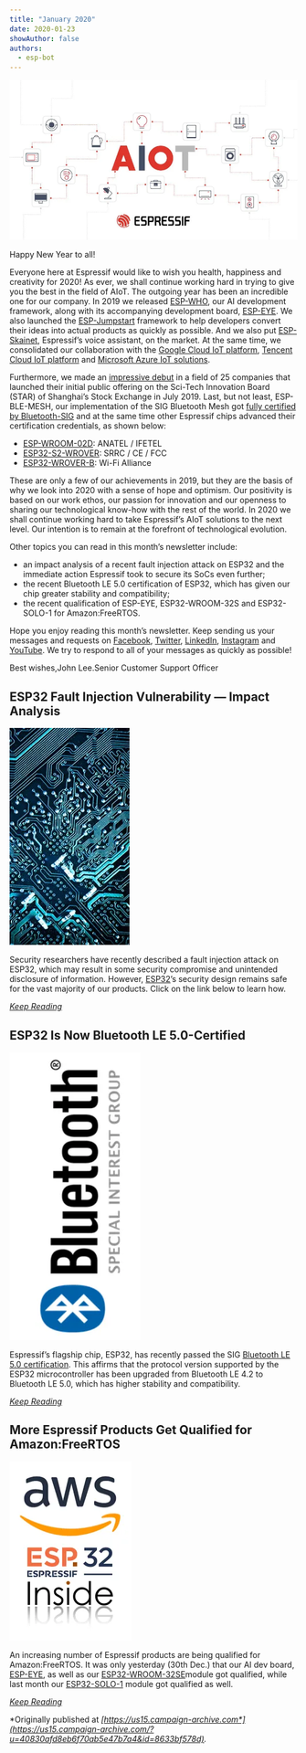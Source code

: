 ```yaml
---
title: "January 2020"
date: 2020-01-23
showAuthor: false
authors: 
  - esp-bot
---
```

![](img/january-1.webp)

Happy New Year to all!

Everyone here at Espressif would like to wish you health, happiness and creativity for 2020! As ever, we shall continue working hard in trying to give you the best in the field of AIoT. The outgoing year has been an incredible one for our company. In 2019 we released [ESP-WHO](https://github.com/espressif/esp-who), our AI development framework, along with its accompanying development board, [ESP-EYE](https://www.espressif.com/en/products/hardware/esp-eye/overview). We also launched the [ESP-Jumpstart](https://docs.espressif.com/projects/esp-jumpstart/en/latest/introduction.html) framework to help developers convert their ideas into actual products as quickly as possible. And we also put [ESP-Skainet](https://www.espressif.com/en/products/software/esp-skainet/overview), Espressif’s voice assistant, on the market. At the same time, we consolidated our collaboration with the [Google Cloud IoT platform](https://www.espressif.com/en/products/hardware/esp32-devkitc-googlecloud-iot/overview), [Tencent Cloud IoT platform](https://www.espressif.com/en/news/ESP8266_Listed_on_Tencent_Cloud) and [Microsoft Azure IoT solutions](https://www.espressif.com/en/products/hardware/esp32-azure-kit).

Furthermore, we made an [impressive debut](https://www.espressif.com/en/news/Espressif_IPO) in a field of 25 companies that launched their initial public offering on the Sci-Tech Innovation Board (STAR) of Shanghai’s Stock Exchange in July 2019. Last, but not least, ESP-BLE-MESH, our implementation of the SIG Bluetooth Mesh got [fully certified by Bluetooth-SIG](https://www.espressif.com/en/news/ESP_BLE_MESH_SIG_Certified) and at the same time other Espressif chips advanced their certification credentials, as shown below:

- [ESP-WROOM-02D](https://www.espressif.com/sites/default/files/documentation/esp-wroom-02u_esp-wroom-02d_datasheet_en.pdf): ANATEL / IFETEL
- [ESP32-S2-WROVER](https://www.espressif.com/en/products/hardware/modules): SRRC / CE / FCC
- [ESP32-WROVER-B](https://www.espressif.com/sites/default/files/documentation/esp32-wrover-b_datasheet_en.pdf): Wi-Fi Alliance

These are only a few of our achievements in 2019, but they are the basis of why we look into 2020 with a sense of hope and optimism. Our positivity is based on our work ethos, our passion for innovation and our openness to sharing our technological know-how with the rest of the world. In 2020 we shall continue working hard to take Espressif’s AIoT solutions to the next level. Our intention is to remain at the forefront of technological evolution.

Other topics you can read in this month’s newsletter include:

- an impact analysis of a recent fault injection attack on ESP32 and the immediate action Espressif took to secure its SoCs even further;
- the recent Bluetooth LE 5.0 certification of ESP32, which has given our chip greater stability and compatibility;
- the recent qualification of ESP-EYE, ESP32-WROOM-32S and ESP32-SOLO-1 for Amazon:FreeRTOS.

Hope you enjoy reading this month’s newsletter. Keep sending us your messages and requests on [Facebook](https://www.facebook.com/espressif/), [Twitter](https://twitter.com/EspressifSystem), [LinkedIn](https://www.linkedin.com/company/espressif-systems/), [Instagram](https://www.instagram.com/espressif_systems/) and [YouTube](https://www.youtube.com/channel/UCDBWNF7CJ2U5eLGT7o3rKog). We try to respond to all of your messages as quickly as possible!

Best wishes,John Lee.Senior Customer Support Officer

## ESP32 Fault Injection Vulnerability — Impact Analysis

![](img/january-2.webp)

Security researchers have recently described a fault injection attack on ESP32, which may result in some security compromise and unintended disclosure of information. However, [ESP32](https://www.espressif.com/en/products/hardware/esp32/overview)’s security design remains safe for the vast majority of our products. Click on the link below to learn how.

[*Keep Reading*](https://www.espressif.com/en/news/ESP32_FIA_Analysis)

## ESP32 Is Now Bluetooth LE 5.0-Certified

![](img/january-3.webp)

Espressif’s flagship chip, ESP32, has recently passed the SIG [Bluetooth LE 5.0 certification](https://launchstudio.bluetooth.com/ListingDetails/98048). This affirms that the protocol version supported by the ESP32 microcontroller has been upgraded from Bluetooth LE 4.2 to Bluetooth LE 5.0, which has higher stability and compatibility.

[*Keep Reading*](https://www.espressif.com/en/news/BLE_5.0_Certification)

## More Espressif Products Get Qualified for Amazon:FreeRTOS

![](img/january-4.webp)

An increasing number of Espressif products are being qualified for Amazon:FreeRTOS. It was only yesterday (30th Dec.) that our AI dev board, [ESP-EYE](https://www.espressif.com/en/products/hardware/esp-eye/overview), as well as our [ESP32-WROOM-32SE](https://www.espressif.com/sites/default/files/documentation/esp32-wroom-32se_datasheet_en.pdf)module got qualified, while last month our [ESP32-SOLO-1](https://www.espressif.com/sites/default/files/documentation/esp32-solo-1_datasheet_en.pdf) module got qualified as well.

[*Keep Reading*](https://www.espressif.com/en/news/aFreeRTOS_qualified_ESP)

*Originally published at *[*https://us15.campaign-archive.com*](https://us15.campaign-archive.com/?u=40830afd8eb6f70ab5e47b7a4&id=8633bf578d)*.*
